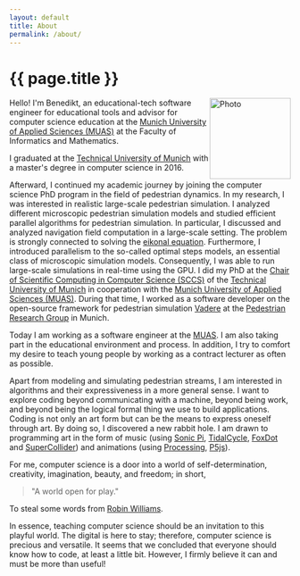 ```yaml
---
layout: default
title: About
permalink: /about/
---
```

# {{ page.title }}

<div><img style="float: right;height:145px;" src="{% link /assets/images/BZoennchen.JPG %}" alt="Photo"></div>

Hello! I'm Benedikt, an educational-tech software engineer for educational tools and advisor for computer science education at the [Munich University of Applied Sciences (MUAS)](https://www.cs.hm.edu/en/home/index.en.html) at the Faculty of Informatics and Mathematics.

I graduated at the [Technical University of Munich](https://www.in.tum.de/en/cover-page/) with a master's degree in computer science in 2016.

Afterward, I continued my academic journey by joining the computer science PhD program in the field of pedestrian dynamics.
In my research, I was interested in realistic large-scale pedestrian simulation. 
I analyzed different microscopic pedestrian simulation models and studied efficient parallel algorithms for pedestrian simulation.
In particular, I discussed and analyzed navigation field computation in a large-scale setting. 
The problem is strongly connected to solving the [eikonal equation](https://en.wikipedia.org/wiki/Eikonal_equation).
Furthermore, I introduced parallelism to the so-called optimal steps models, an essential class of microscopic simulation models.
Consequently, I was able to run large-scale simulations in real-time using the GPU.
I did my PhD at the [Chair of Scientific Computing in Computer Science (SCCS)](https://www.in.tum.de/i05/startseite/) of the [Technical University of Munich](https://www.in.tum.de/en/cover-page/) in cooperation with the [Munich University of Applied Sciences (MUAS)](https://www.cs.hm.edu/en/home/index.en.html).
During that time, I worked as a software developer on the open-source framework for pedestrian simulation [Vadere](http:/www.vadere.org) at the [Pedestrian Research Group](https://www.cs.hm.edu/forschungprojekte/pedestrian_dynamics/index.de.html) in Munich.

Today I am working as a software engineer at the [MUAS](https://www.cs.hm.edu/en/home/index.en.html).
I am also taking part in the educational environment and process.
In addition, I try to comfort my desire to teach young people by working as a contract lecturer as often as possible.

Apart from modeling and simulating pedestrian streams, I am interested in algorithms and their expressiveness in a more general sense.
I want to explore coding beyond communicating with a machine, beyond being work, and beyond being the logical formal thing we use to build applications.
Coding is not only an art form but can be the means to express oneself through art.
By doing so, I discovered a new rabbit hole.
I am drawn to programming art in the form of music (using [Sonic Pi](https://sonic-pi.net/), [TidalCycle](https://tidalcycles.org/), [FoxDot](https://foxdot.org/) and [SuperCollider](https://supercollider.github.io/)) and animations (using [Processing](https://processing.org/), [P5js](https://p5js.org/)).

For me, computer science is a door into a world of self-determination, creativity, imagination, beauty, and freedom; in short, 

>"A world open for play." 

To steal some words from [Robin Williams](https://en.wikipedia.org/wiki/Robin_Williams).

In essence, teaching computer science should be an invitation to this playful world.
The digital is here to stay; therefore, computer science is precious and versatile.
It seems that we concluded that everyone should know how to code, at least a little bit.
However, I firmly believe it can and must be more than useful!